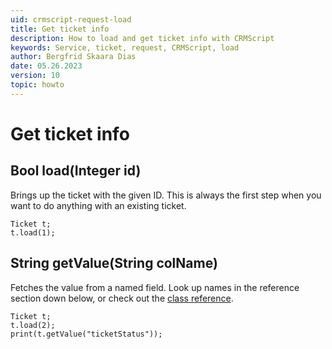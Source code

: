 ```yaml
---
uid: crmscript-request-load
title: Get ticket info
description: How to load and get ticket info with CRMScript
keywords: Service, ticket, request, CRMScript, load
author: Bergfrid Skaara Dias
date: 05.26.2023
version: 10
topic: howto
---
```


# Get ticket info

## Bool load(Integer id)

Brings up the ticket with the given ID. This is always the first step when you want to do anything with an existing ticket.

```crmscript
Ticket t;
t.load(1);
```

## String getValue(String colName)

Fetches the value from a named field. Look up names in the reference section down below, or check out the [class reference][3].

```crmscript!
Ticket t;
t.load(2);
print(t.getValue("ticketStatus"));
```

<!-- Referenced links -->
[3]: <xref:CRMScript.Native.Ticket.getValue(String)>
